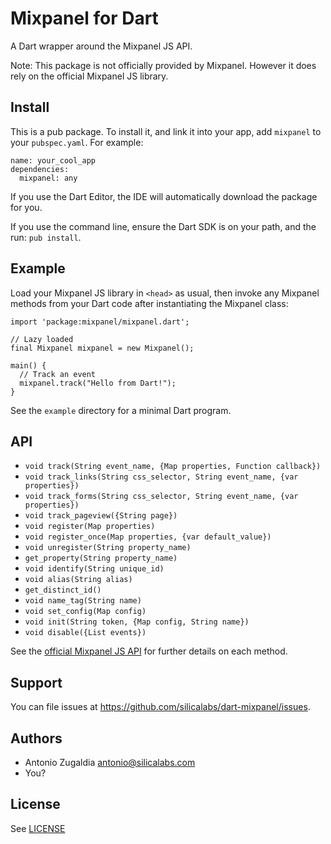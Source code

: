 # Mixpanel for Dart

A Dart wrapper around the Mixpanel JS API.

Note: This package is not officially provided by Mixpanel.
However it does rely on the official Mixpanel JS library.

## Install

This is a pub package. To install it, and link it into your app, add `mixpanel` to your `pubspec.yaml`. For example:

```
name: your_cool_app
dependencies:
  mixpanel: any
```

If you use the Dart Editor, the IDE will automatically download the package for you.

If you use the command line, ensure the Dart SDK is on your path, and the run: `pub install`.

## Example

Load your Mixpanel JS library in `<head>` as usual, then invoke any Mixpanel
methods from your Dart code after instantiating the Mixpanel class:

```
import 'package:mixpanel/mixpanel.dart';

// Lazy loaded
final Mixpanel mixpanel = new Mixpanel();

main() {
  // Track an event
  mixpanel.track("Hello from Dart!");
}
```

See the `example` directory for a minimal Dart program.

## API

* `void track(String event_name, {Map properties, Function callback})`
* `void track_links(String css_selector, String event_name, {var properties})`
* `void track_forms(String css_selector, String event_name, {var properties})`
* `void track_pageview({String page})`
* `void register(Map properties)`
* `void register_once(Map properties, {var default_value})`
* `void unregister(String property_name)`
* `get_property(String property_name)`
* `void identify(String unique_id)`
* `void alias(String alias)`
* `get_distinct_id()`
* `void name_tag(String name)`
* `void set_config(Map config)`
* `void init(String token, {Map config, String name})`
* `void disable({List events})`

See the [official Mixpanel JS API](https://mixpanel.com/docs/integration-libraries/javascript-full-api)
for further details on each method.

## Support

You can file issues at https://github.com/silicalabs/dart-mixpanel/issues.

## Authors

* Antonio Zugaldia <antonio@silicalabs.com>
* You?

## License

See [LICENSE](https://github.com/silicalabs/dart-mixpanel/blob/master/LICENSE)
